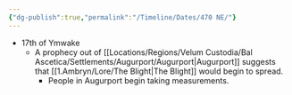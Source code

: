 ```yaml
---
{"dg-publish":true,"permalink":"/Timeline/Dates/470 NE/"}
---
```


- 17th of Ymwake
	- A prophecy out of [[Locations/Regions/Velum Custodia/Bal Ascetica/Settlements/Augurport/Augurport\|Augurport]] suggests that [[1.Ambryn/Lore/The Blight\|The Blight]] would begin to spread.
		- People in Augurport begin taking measurements.
